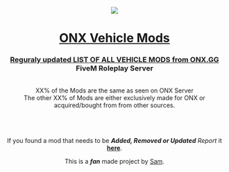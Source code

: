   <p align="center">
    <img src="https://github.com/yungsamd17/onx-carmods/assets/64147848/71c43dc9-3032-457a-9449-01d5bb3159d7">
</p>
  
<h1> <div align="center"><a href="https://yungsamd17.github.io/onx-carmods/">ONX Vehicle Mods</div> </h1>

<div align="center">
  <h3><b>Reguraly updated LIST OF ALL VEHICLE MODS from <a href="https://onx.gg">ONX.GG</a> FiveM Roleplay Server</b></h3>
<br>
  XX% of the Mods are the same as seen on ONX Server
  <br>
  The other XX% of Mods are either exclusively made for ONX or acquired/bought from from other sources.
  <br>
  <br>
  <br>
  <br>
  <p>If you found a mod that needs to be <b><em>Added, Removed or Updated</em></b> <em>Report</em> it <a href="https://github.com/yungsamd17/onx-carmods/issues/new/choose"><b>here</b></a>.</p>
  <p>This is a <b><em>fan</em></b> made project by <a href="https://yungsamd17.github.io/">Sam</a>.</p>
</div>

